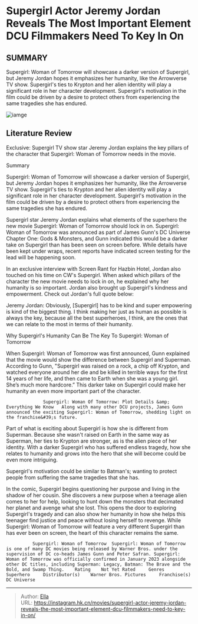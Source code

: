 # Supergirl Actor Jeremy Jordan Reveals The Most Important Element DCU Filmmakers Need To Key In On


## SUMMARY 



  Supergirl: Woman of Tomorrow will showcase a darker version of Supergirl, but Jeremy Jordan hopes it emphasizes her humanity, like the Arrowverse TV show.   Supergirl&#39;s ties to Krypton and her alien identity will play a significant role in her character development.   Supergirl&#39;s motivation in the film could be driven by a desire to protect others from experiencing the same tragedies she has endured.  

![iamge]()

## Literature Review

Exclusive: Supergirl TV show star Jeremy Jordan explains the key pillars of the character that Supergirl: Woman of Tomorrow needs in the movie.


Summary

  Supergirl: Woman of Tomorrow will showcase a darker version of Supergirl, but Jeremy Jordan hopes it emphasizes her humanity, like the Arrowverse TV show.   Supergirl&#39;s ties to Krypton and her alien identity will play a significant role in her character development.   Supergirl&#39;s motivation in the film could be driven by a desire to protect others from experiencing the same tragedies she has endured.  





Supergirl star Jeremy Jordan explains what elements of the superhero the new movie Supergirl: Woman of Tomorrow should lock in on. Supergirl: Woman of Tomorrow was announced as part of James Gunn&#39;s DC Universe Chapter One: Gods &amp; Monsters, and Gunn indicated this would be a darker take on Supergirl than has been seen on screen before. While details have been kept under wraps, recent reports have indicated screen testing for the lead will be happening soon.




In an exclusive interview with Screen Rant for Hazbin Hotel, Jordan also touched on his time on CW&#39;s Supergirl. When asked which pillars of the character the new movie needs to lock in on, he explained why her humanity is so important. Jordan also brought up Supergirl&#39;s kindness and empowerment. Check out Jordan&#39;s full quote below:


Jeremy Jordan: Obviously, [Supergirl] has to be kind and super empowering is kind of the biggest thing. I think making her just as human as possible is always the key, because all the best superheroes, I think, are the ones that we can relate to the most in terms of their humanity.



 Why Supergirl&#39;s Humanity Can Be The Key To Supergirl: Woman of Tomorrow 
         

When Supergirl: Woman of Tomorrow was first announced, Gunn explained that the movie would show the difference between Supergirl and Superman. According to Gunn, &#34;Supergirl was raised on a rock, a chip off Krypton, and watched everyone around her die and be killed in terrible ways for the first 14 years of her life, and then came to Earth when she was a young girl. She’s much more hardcore.” This darker take on Supergirl could make her humanity an even more important part of the character.




                  Supergirl: Woman Of Tomorrow: Plot Details &amp; Everything We Know   Along with many other DCU projects, James Gunn announced the exciting Supergirl: Woman of Tomorrow, shedding light on the franchise&#39;s future.   

Part of what is exciting about Supergirl is how she is different from Superman. Because she wasn&#39;t raised on Earth in the same way as Superman, her ties to Krypton are stronger, as is the alien piece of her identity. With a darker Supergirl who has suffered endless tragedy, how she relates to humanity and grows into the hero that she will become could be even more intriguing.



Supergirl&#39;s motivation could be similar to Batman&#39;s; wanting to protect people from suffering the same tragedies that she has.




In the comic, Supergirl begins questioning her purpose and living in the shadow of her cousin. She discovers a new purpose when a teenage alien comes to her for help, looking to hunt down the monsters that decimated her planet and avenge what she lost. This opens the door to exploring Supergirl&#39;s tragedy and can also show her humanity in how she helps this teenager find justice and peace without losing herself to revenge. While Supergirl: Woman of Tomorrow will feature a very different Supergirl than has ever been on screen, the heart of this character remains the same.




              Supergirl: Woman of Tomorrow  Supergirl: Woman of Tomorrow is one of many DC movies being released by Warner Bros. under the supervision of DC co-heads James Gunn and Peter Safran. Supergirl: Woman of Tomorrow was officially confirmed in January 2023 alongside other DC titles, including Superman: Legacy, Batman: The Brave and the Bold, and Swamp Thing.    Rating    Not Yet Rated     Genres    Superhero     Distributor(s)    Warner Bros. Pictures     Franchise(s)    DC Universe      


---

> Author: [Ella](https://instagram.hk.cn/)  
> URL: https://instagram.hk.cn/movies/supergirl-actor-jeremy-jordan-reveals-the-most-important-element-dcu-filmmakers-need-to-key-in-on/  

